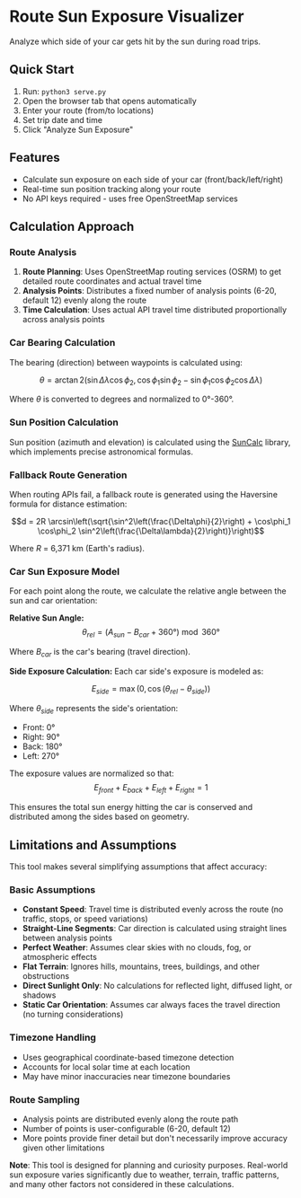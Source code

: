 # Route Sun Exposure Visualizer

Analyze which side of your car gets hit by the sun during road trips.

## Quick Start

1. Run: `python3 serve.py`
2. Open the browser tab that opens automatically
3. Enter your route (from/to locations)
4. Set trip date and time
5. Click "Analyze Sun Exposure"

## Features

- Calculate sun exposure on each side of your car (front/back/left/right)
- Real-time sun position tracking along your route
- No API keys required - uses free OpenStreetMap services

## Calculation Approach

### Route Analysis

1. **Route Planning**: Uses OpenStreetMap routing services (OSRM) to get detailed route coordinates and actual travel time
2. **Analysis Points**: Distributes a fixed number of analysis points (6-20, default 12) evenly along the route
3. **Time Calculation**: Uses actual API travel time distributed proportionally across analysis points

### Car Bearing Calculation

The bearing (direction) between waypoints is calculated using:

$$\theta = \arctan2(\sin\Delta\lambda \cos\phi_2, \cos\phi_1 \sin\phi_2 - \sin\phi_1 \cos\phi_2 \cos\Delta\lambda)$$

Where $\theta$ is converted to degrees and normalized to 0°-360°.

### Sun Position Calculation

Sun position (azimuth and elevation) is calculated using the [SunCalc](https://github.com/mourner/suncalc) library, which implements precise astronomical formulas.

### Fallback Route Generation

When routing APIs fail, a fallback route is generated using the Haversine formula for distance estimation:

$$d = 2R \arcsin\left(\sqrt{\sin^2\left(\frac{\Delta\phi}{2}\right) + \cos\phi_1 \cos\phi_2 \sin^2\left(\frac{\Delta\lambda}{2}\right)}\right)$$

Where $R$ = 6,371 km (Earth's radius).

### Car Sun Exposure Model

For each point along the route, we calculate the relative angle between the sun and car orientation:

**Relative Sun Angle:**
$$\theta_{rel} = (A_{sun} - B_{car} + 360°) \bmod 360°$$

Where $B_{car}$ is the car's bearing (travel direction).

**Side Exposure Calculation:**
Each car side's exposure is modeled as:

$$E_{side} = \max(0, \cos(\theta_{rel} - \theta_{side}))$$

Where $\theta_{side}$ represents the side's orientation:
- Front: $0°$
- Right: $90°$ 
- Back: $180°$
- Left: $270°$

The exposure values are normalized so that:
$$E_{front} + E_{back} + E_{left} + E_{right} = 1$$

This ensures the total sun energy hitting the car is conserved and distributed among the sides based on geometry.

## Limitations and Assumptions

This tool makes several simplifying assumptions that affect accuracy:

### Basic Assumptions
- **Constant Speed**: Travel time is distributed evenly across the route (no traffic, stops, or speed variations)
- **Straight-Line Segments**: Car direction is calculated using straight lines between analysis points
- **Perfect Weather**: Assumes clear skies with no clouds, fog, or atmospheric effects
- **Flat Terrain**: Ignores hills, mountains, trees, buildings, and other obstructions
- **Direct Sunlight Only**: No calculations for reflected light, diffused light, or shadows
- **Static Car Orientation**: Assumes car always faces the travel direction (no turning considerations)

### Timezone Handling
- Uses geographical coordinate-based timezone detection
- Accounts for local solar time at each location
- May have minor inaccuracies near timezone boundaries

### Route Sampling
- Analysis points are distributed evenly along the route path
- Number of points is user-configurable (6-20, default 12)
- More points provide finer detail but don't necessarily improve accuracy given other limitations

**Note**: This tool is designed for planning and curiosity purposes. Real-world sun exposure varies significantly due to weather, terrain, traffic patterns, and many other factors not considered in these calculations.